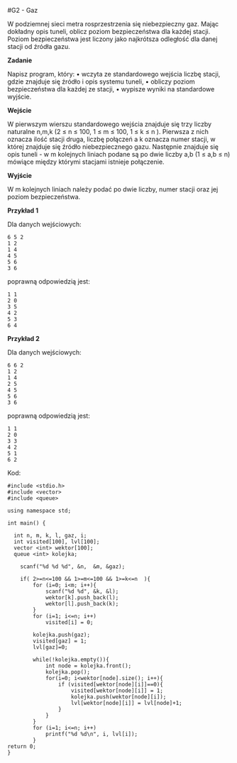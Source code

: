 #G2 - Gaz

W podziemnej sieci metra rosprzestrzenia się niebezpieczny gaz. Mając dokładny opis tuneli, oblicz poziom bezpieczeństwa dla każdej stacji.
Poziom bezpieczeństwa jest liczony jako najkrótsza odległość dla danej stacji od źródła gazu.

**Zadanie**

Napisz program, który:
• wczyta ze standardowego wejścia liczbę stacji, gdzie znajduje się źródło i opis systemu tuneli,
• obliczy poziom bezpieczeństwa dla każdej ze stacji,
• wypisze wyniki na standardowe wyjście.

**Wejście**

W pierwszym wierszu standardowego wejścia znajduje się trzy liczby naturalne n,m,k (2 ≤ n ≤ 100, 1 ≤ m ≤ 100, 1 ≤ k ≤ n ). Pierwsza z nich oznacza ilość stacji druga, liczbę połączeń a k oznacza numer stacji, w której znajduje się źródło niebezpiecznego gazu. Następnie znajduje się opis tuneli - w m kolejnych liniach podane są po dwie liczby a,b (1 ≤ a,b ≤ n) mówiące między którymi stacjami istnieje połączenie.

**Wyjście**

W m kolejnych liniach należy podać po dwie liczby, numer stacji oraz jej poziom bezpieczeństwa.

**Przykład 1**

Dla danych wejściowych:

    6 5 2
    1 2
    1 4
    4 5
    5 6
    3 6

poprawną odpowiedzią jest:

    1 1
    2 0
    3 5
    4 2
    5 3
    6 4

**Przykład 2**

Dla danych wejściowych:

    6 6 2
    1 2
    1 4
    2 5
    4 5
    5 6
    3 6

poprawną odpowiedzią jest:

    1 1
    2 0
    3 3
    4 2
    5 1
    6 2

Kod:

    #include <stdio.h>
    #include <vector>
    #include <queue>

    using namespace std;

    int main() {

      int n, m, k, l, gaz, i;
      int visited[100], lvl[100];
      vector <int> wektor[100];
      queue <int> kolejka;

        scanf("%d %d %d", &n,  &m, &gaz);

        if( 2>=n<=100 && 1>=m<=100 && 1>=k<=n  ){
            for (i=0; i<m; i++){
                scanf("%d %d", &k, &l);
                wektor[k].push_back(l);
                wektor[l].push_back(k);
            }
            for (i=1; i<=n; i++)
                visited[i] = 0;

            kolejka.push(gaz);
            visited[gaz] = 1;
            lvl[gaz]=0;

            while(!kolejka.empty()){
                int node = kolejka.front();
                kolejka.pop();
                for(i=0; i<wektor[node].size(); i++){
                    if (visited[wektor[node][i]]==0){
                        visited[wektor[node][i]] = 1;
                        kolejka.push(wektor[node][i]);
                        lvl[wektor[node][i]] = lvl[node]+1;
                    }
                }
            }
            for (i=1; i<=n; i++)
                printf("%d %d\n", i, lvl[i]);
            }
    return 0;
    }
